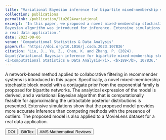 ```yaml
---
title: "Variational Bayesian inference for bipartite mixed-membership stochastic block model with applications to collaborative filtering"
collection: publications
permalink: /publication/liu2024variational
excerpt: 'In this paper, we proposed a novel mixed-membership stochastic block model for bipartite networks. The model was derived analytically, and a variational
Bayesian algorithm was introduced for inference. Extensive simulations were conducted for empirical justification. The model was applied to a MovieLens dataset for
a real data application.'
date: 2023-09-06
venue: 'Computational Statistics & Data Analysis'
paperurl: 'https://doi.org/10.1016/j.csda.2023.107836'
citation: 'Liu, J., Ye, Z., Chen, K. and Zhang, P. (2024). 
&quot;Variational Bayesian inference for bipartite mixed-membership stochastic block model with applications to collaborative filtering.&quot; 
<i>Computational Statistics & Data Analysis</i>, <b>189</b>, 107836.'
---
```

A network-based method applied to collaborative filtering in recommender systems is introduced in this paper. 
Specifically, a novel mixed-membership stochastic block model with a conjugate prior from the exponential family 
is proposed for bipartite networks. The analytical expression of the model is derived, and a variational Bayesian 
algorithm that is computationally feasible for approximating the untractable posterior distributions is presented. 
Extensive simulations show that the proposed model provides more accurate inference than competing methods with 
the presence of outliers. The proposed model is also applied to a MovieLens dataset for a real data application.

<button class="IPbutton" type="button" onclick="window.location='https://doi.org/10.1016/j.csda.2023.107836'">DOI</button>
<button class="IPbutton" type="button" onclick="window.location='https://panpanzhang99299.github.io/files/liu2024variational.bib'">BibTex</button>
<button class="IPbutton" type="button" onclick="window.location='https://mathscinet.ams.org/mathscinet-getitem?mr=4636722'">AMS:Mathematical Reviews</button>